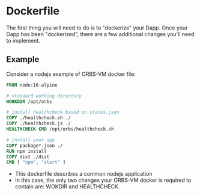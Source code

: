 # Dockerfile

The first thing you will need to do is to "dockerize" your Dapp. Once your Dapp has been "dockerized", there are a few additional changes you'll need to implement.

## Example

Consider a nodejs example of ORBS-VM docker file:

```dockerfile
FROM node:16-alpine

# standard working directory
WORKDIR /opt/orbs

# install healthcheck based on status.json
COPY ./healthcheck.sh ./
COPY ./healthcheck.js ./
HEALTHCHECK CMD /opt/orbs/healthcheck.sh

# install your app
COPY package*.json ./
RUN npm install
COPY dist ./dist
CMD [ "npm", "start" ]
```

* This dockerfile describes a common nodejs application
* In this case, the only two changes your ORBS-VM docker is required to contain are: WOKDIR and HEALTHCHECK.
